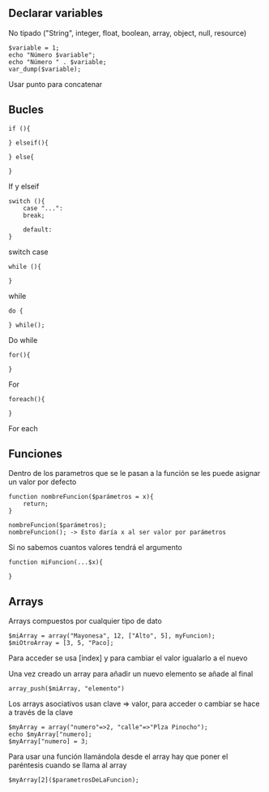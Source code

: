 ## Declarar variables
No tipado ("String", integer, float, boolean, array, object, null, resource)
```
$variable = 1;
echo "Número $variable";
echo "Número " . $variable;
var_dump($variable);
```
Usar punto para concatenar

## Bucles
```
if (){

} elseif(){

} else{

}
```
If y elseif
```
switch (){
    case "...":
    break;

    default:
}
```
switch case
```
while (){

}
```
while
```
do {

} while();
```
Do while
```
for(){

}
```
For
```
foreach(){

}
```
For each

## Funciones
Dentro de los parametros que se le pasan a la función se les puede asignar un valor por defecto
```
function nombreFuncion($parámetros = x){
    return;
}

nombreFuncion($parámetros);
nombreFuncion(); -> Esto daría x al ser valor por parámetros
```

Si no sabemos cuantos valores tendrá el argumento
```
function miFuncion(...$x){

}
```

## Arrays
Arrays compuestos por cualquier tipo de dato
```
$miArray = array("Mayonesa", 12, ["Alto", 5], myFuncion);
$miOtroArray = [3, 5, "Paco];
```
Para acceder se usa [index] y para cambiar el valor igualarlo a el nuevo

Una vez creado un array para añadir un nuevo elemento se añade al final
```
array_push($miArray, "elemento")
```

Los arrays asociativos usan clave => valor, para acceder o cambiar se hace a través de la clave
```
$myArray = array("numero"=>2, "calle"=>"Plza Pinocho");
echo $myArray["numero];
$myArray["numero] = 3;
```
Para usar una función llamándola desde el array hay que poner el paréntesis cuando se llama al array
```
$myArray[2]($parametrosDeLaFuncion);
```
